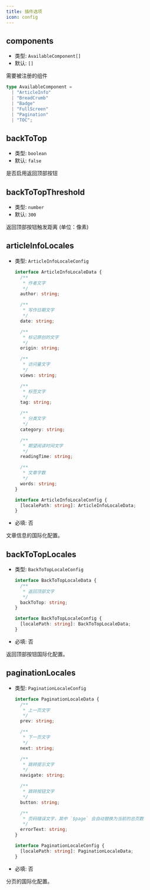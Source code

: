 ```yaml
---
title: 插件选项
icon: config
---
```


## components

- 类型: `AvailableComponent[]`
- 默认: `[]`

需要被注册的组件

```ts
type AvailableComponent =
  | "ArticleInfo"
  | "BreadCrumb"
  | "Badge"
  | "FullScreen"
  | "Pagination"
  | "TOC";
```

## backToTop

- 类型: `boolean`
- 默认: `false`

是否启用返回顶部按钮

## backToTopThreshold

- 类型: `number`
- 默认: `300`

返回顶部按钮触发距离 (单位：像素)

## articleInfoLocales

- 类型: `ArticleInfoLocaleConfig`

  ```ts
  interface ArticleInfoLocaleData {
    /**
     * 作者文字
     */
    author: string;

    /**
     * 写作日期文字
     */
    date: string;

    /**
     * 标记原创的文字
     */
    origin: string;

    /**
     * 访问量文字
     */
    views: string;

    /**
     * 标签文字
     */
    tag: string;

    /**
     * 分类文字
     */
    category: string;

    /**
     * 期望阅读时间文字
     */
    readingTime: string;

    /**
     * 文章字数
     */
    words: string;
  }

  interface ArticleInfoLocaleConfig {
    [localePath: string]: ArticleInfoLocaleData;
  }
  ```

- 必填: 否

文章信息的国际化配置。

## backToTopLocales

- 类型: `BackToTopLocaleConfig`

  ```ts
  interface BackToTopLocaleData {
    /**
     * 返回顶部文字
     */
    backToTop: string;
  }

  interface BackToTopLocaleConfig {
    [localePath: string]: BackToTopLocaleData;
  }
  ```

- 必填: 否

返回顶部按钮国际化配置。

## paginationLocales

- 类型: `PaginationLocaleConfig`

  ```ts
  interface PaginationLocaleData {
    /**
     * 上一页文字
     */
    prev: string;

    /**
     * 下一页文字
     */
    next: string;

    /**
     * 跳转提示文字
     */
    navigate: string;

    /**
     * 跳转按钮文字
     */
    button: string;

    /**
     * 页码错误文字，其中 `$page` 会自动替换为当前的总页数
     */
    errorText: string;
  }

  interface PaginationLocaleConfig {
    [localePath: string]: PaginationLocaleData;
  }
  ```

- 必填: 否

分页的国际化配置。
